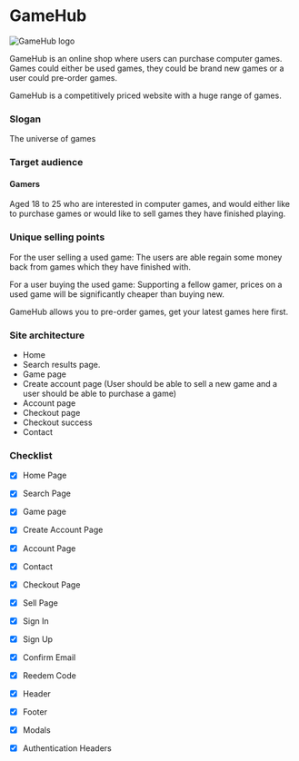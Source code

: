 # GameHub
![GameHub logo](https://raw.githubusercontent.com/NoroffFEU/first-year-cross-course-assignment-brief-three/master/GameHub_Logo.png)

GameHub is an online shop where users can purchase computer games. Games could either be used games, they could be brand new games or a user could pre-order games.

GameHub is a competitively priced website with a huge range of games.

### Slogan
The universe of games

### Target audience
#### Gamers
Aged 18 to 25 who are interested in computer games, and would either like to purchase games or would like to sell games they have finished playing.

### Unique selling points
For the user selling a used game: The users are able regain some money back from games which they have finished with.

For a user buying the used game: Supporting a fellow gamer, prices on a used game will be significantly cheaper than buying new.

GameHub allows you to pre-order games, get your latest games here first.

### Site architecture

- Home
- Search results page.
- Game page
- Create account page (User should be able to sell a new game and a user should be able to purchase a game)
- Account page
- Checkout page
- Checkout success
- Contact

### Checklist

- [x] Home Page
- [x] Search Page
- [x] Game page
- [x] Create Account Page
- [x] Account Page
- [x] Contact

- [x] Checkout Page
- [x] Sell Page

- [x] Sign In
- [x] Sign Up

- [x] Confirm Email
- [x] Reedem Code

- [x] Header
- [x] Footer
- [x] Modals
- [x] Authentication Headers
